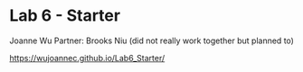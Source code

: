 # Lab 6 - Starter
Joanne Wu
Partner: Brooks Niu (did not really work together but planned to)

https://wujoannec.github.io/Lab6_Starter/